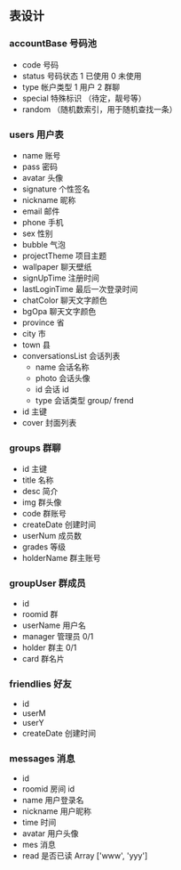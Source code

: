 ## 表设计

### accountBase 号码池

- code 号码
- status 号码状态 1 已使用 0 未使用
- type 帐户类型 1 用户 2 群聊
- special 特殊标识 （待定，靓号等）
- random （随机数索引，用于随机查找一条）

### users 用户表

- name 账号
- pass 密码
- avatar 头像
- signature 个性签名
- nickname 昵称
- email 邮件
- phone 手机
- sex 性别
- bubble 气泡
- projectTheme 项目主题
- wallpaper 聊天壁纸
- signUpTime 注册时间
- lastLoginTime 最后一次登录时间
- chatColor 聊天文字颜色
- bgOpa 聊天文字颜色
- province 省
- city 市
- town 县
- conversationsList 会话列表
  - name 会话名称
  - photo 会话头像
  - id 会话 id
  - type 会话类型 group/ frend
- id 主键
- cover 封面列表

### groups 群聊

- id 主键
- title 名称
- desc 简介
- img 群头像
- code 群账号
- createDate 创建时间
- userNum 成员数
- grades 等级
- holderName 群主账号

### groupUser 群成员

- id
- roomid 群
- userName 用户名
- manager 管理员 0/1
- holder 群主 0/1
- card 群名片

### friendlies 好友

- id
- userM
- userY
- createDate 创建时间

### messages 消息

- id 
- roomid 房间 id
- name 用户登录名
- nickname 用户昵称
- time 时间
- avatar 用户头像
- mes 消息
- read 是否已读 Array ['www', 'yyy']
